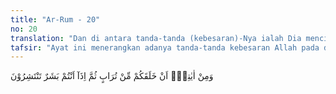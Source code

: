 ```yaml
---
title: "Ar-Rum - 20"
no: 20
translation: "Dan di antara tanda-tanda (kebesaran)-Nya ialah Dia menciptakan kamu dari tanah, kemudian tiba-tiba kamu (menjadi) manusia yang berkembang biak. "
tafsir: "Ayat ini menerangkan adanya tanda-tanda kebesaran Allah pada diri manusia sendiri. Manusia diciptakan dari tanah, sedangkan tanah itu benda mati tidak bergerak. Sehubungan dengan kejadian manusia dari tanah itu, Rasulullah saw bersabda seperti berikut:\n\nSesungguhnya Allah telah menjadikan Adam dari segumpal tanah yang diambil-Nya dari segala macam tanah. Kemudian datanglah anak-anak Adam menurut tanah asal mereka. Mereka ada yang putih, merah, hitam, dan sebagainya; ada pula yang jelek, baik, sederhana, bersedih, dan sebagainya. (Riwayat Abu Dawud dan at-Tirmidzi dari Abu Musa al-Asy'ari) \n\nAl-Qur'an banyak menerangkan tentang asal kejadian manusia. Dalam Surah al-Mu'minun umpamanya Allah berfirman:\n\nDan sungguh, Kami telah menciptakan manusia dari sari pati (berasal) dari tanah. (al-Mu'minun/23: 12) \n\nDalam Surah al-Mu'minun di atas diterangkan kejadian manusia itu berasal dari sari pati tanah. Ini adalah suatu kejadian yang tidak langsung dari manusia. Akan tetapi, dalam ayat 20 ini disebutkan asal kejadian itu langsung dari tanah dan segera diikuti dengan gambaran manusia yang bergerak dan bertebaran. Hal ini untuk dibandingkan antara proses dan arti tanah yang mati dan tak bergerak dengan manusia yang hidup dan bergerak, sesuai dengan firman Allah dalam ayat sebelumnya, \"Dia mengeluarkan yang hidup dari yang mati dan mengeluarkan yang mati dari yang hidup.\"\n\nHal itu adalah kejadian yang luar biasa dan menjadi tanda kekuasaan Allah. Hal itu juga mengisyaratkan adanya hubungan yang kuat antara manusia dan bumi sebagai tempat hidup mereka, dan tempat bertemu dengan asal kejadian itu. Manusia dan bumi dalam jagat raya ini tunduk pada hukum-hukum Allah yang berlaku padanya.\n\nProses perpindahan dari bentuk tanah yang tidak bergerak dan tidak berarti kepada bentuk manusia yang bergerak dan mulia ialah suatu perpindahan yang mengandung unsur kebangkitan pada ciptaan Allah. Hal ini menggerakkan perasaan untuk mengucapkan syukur dan tasbih kepada-Nya, dan menggerakkan hati untuk mengagungkan Pencipta Yang Mahamulia itu.\n\nAl-Qur'an menetapkan kenyataan itu agar manusia memperhatikan ciptaan Allah, dan memikirkan proses perpindahan dari tanah menjadi manusia. Dalam kejadian manusia, Al-Qur'an tidak memerinci proses pertumbuhan dan perkembangan manusia dari tanah sampai menjadi manusia, karena Al-Qur'an adalah kitab hidayah bukan sepenuhnya berisi ilmu pengetahuan sehingga hanya memuat isyarat-isyaratnya saja. Adapun ahli ilmu pengetahuan telah mencoba menetapkan berbagai teori bagi pertumbuhan manusia, untuk menghubungkan mata rantai proses kejadian tersebut. \n\nTeori-teori ilmiah mungkin benar dan mungkin pula salah. Apa yang benar sekarang mungkin dibatalkan di masa yang akan datang, sesuai dengan kemajuan teknologi modern untuk menyelidiki suatu masalah. Perlu untuk dipahami bahwa ilmu pengetahuan dan Al-Qur'an sama-sama berasal dari Allah, sehingga tidak akan terjadi kontradiksi. Jika pada suatu saat teori ilmu pengetahuan salah, maka kesalahan itu pada manusia. Sementara pernyataan Al-Qur'an tetap benar. Ada persimpangan jalan antara pandangan Al-Qur'an terhadap manusia dengan pandangan teori-teori ilmiah tersebut. Al-Qur'an memuliakan manusia dan menetapkan bahwa padanya ada hembusan roh ciptaan Allah. Tuhan menciptakannya dari tanah menjadi manusia, dan memberikan kepada mereka keistimewaan-keistimewaan yang membedakan mereka dengan binatang. Pandangan seperti ini sama sekali tidak ditemukan dalam teori-teori ilmiah, yang berdasarkan materi semata, dan tidak ada hubungannya dengan Allah sama sekali.\n\nBagaimana Allah menekankan mengenai pentingnya peran tanah dalam penciptaan makhluk dan juga manusia, tidak hanya dinyatakan pada ayat di atas, namun juga pada Surah al-hijr/15: 26, 28, 33 dan beberapa ayat lainnya, di antaranya: \n\nDialah yang menciptakan kamu dari tanah, sesudah itu ditentukan-Nya ajal dan ada lagi suatu ajal yang ditentukan di sisi-Nya, kemudian kamu masih terus menerus ragu-ragu. (al-An'am/6: 2)\n\nDia telah menciptakan manusia dari tanah kering seperti tembikar, dan Dia menciptakan jin dari nyala api yang murni. Maka nikmat Tuhan kamu berdua yang manakah yang kamu berdua ingkari? (ar-Rahman/55: 14) \n\nMenurut ilmu pengetahuan, dua komponen penting yang harus ada dalam permulaan terjadinya kehidupan adalah material genetika dan membran sel. Kedua material ini saling bekerjasama mendukung kehidupan. Di dalam keduanya, materi tanah liat dominan. \n\nHal ini dibuktikan dengan dilakukannya penelitian terhadap tanah lempung yang disebut dengan \"montmorilenite clay\". Penelitian menemukan bahwa lempung jenis ini dapat merangsang dengan cepat pembentukan kantung membran yang berisi cairan (membranous fluid-filled sac). Penelitian juga membuktikan bahwa cairan yang ada di dalam kantung membran juga mengandung material tanah liat. Kantung ini ternyata dapat tumbuh dengan cara pembelahan sederhana. Cara pembelahan ini merupakan gambaran dari apa yang terjadi pada sel yang primitif. Dari paparan ini dapat kita katakan bahwa informasi Al-Qur'an tentang asal kejadian manusia dari tanah adalah benar dan dibuktikan oleh penelitian ilmiah."
---
```


وَمِنْ اٰيٰتِهٖٓ اَنْ خَلَقَكُمْ مِّنْ تُرَابٍ ثُمَّ اِذَآ اَنْتُمْ بَشَرٌ تَنْتَشِرُوْنَ
